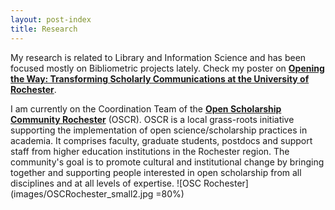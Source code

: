 ```yaml
---
layout: post-index
title: Research
---
```


My research is related to Library and Information Science and has been focused mostly on Bibliometric projects lately.
Check my poster on [**Opening the Way: Transforming Scholarly Communications at the University of Rochester**](http://bit.ly/3pSmsM5).

I am currently on the Coordination Team of the [**Open Scholarship Community Rochester**](https://osc-rochester.org) (OSCR). OSCR is a local grass-roots initiative supporting the implementation of open science/scholarship practices in academia. It comprises faculty, graduate students, postdocs and support staff from higher education institutions in the Rochester region. The community's goal is to promote cultural and institutional change by bringing together and supporting people interested in open scholarship from all disciplines and at all levels of expertise. 
 ![OSC Rochester](images/OSCRochester_small2.jpg =80%)
